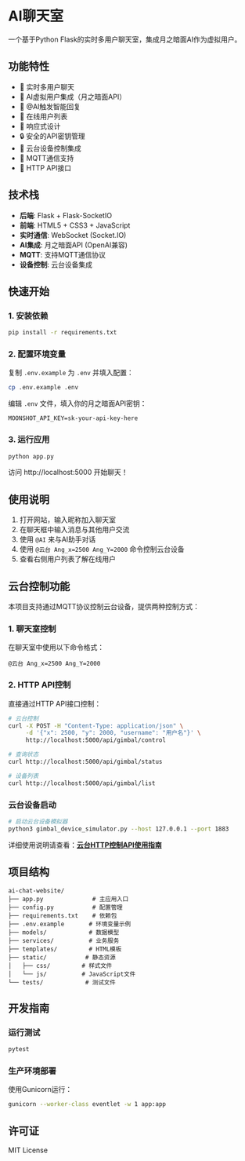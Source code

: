 # AI聊天室

一个基于Python Flask的实时多用户聊天室，集成月之暗面AI作为虚拟用户。

## 功能特性

- 🚀 实时多用户聊天
- 🤖 AI虚拟用户集成（月之暗面API）
- 💬 @AI触发智能回复
- 👥 在线用户列表
- 📱 响应式设计
- 🔒 安全的API密钥管理
- 🎥 云台设备控制集成
- 📡 MQTT通信支持
- 🔌 HTTP API接口

## 技术栈

- **后端**: Flask + Flask-SocketIO
- **前端**: HTML5 + CSS3 + JavaScript
- **实时通信**: WebSocket (Socket.IO)
- **AI集成**: 月之暗面API (OpenAI兼容)
- **MQTT**: 支持MQTT通信协议
- **设备控制**: 云台设备集成

## 快速开始

### 1. 安装依赖

```bash
pip install -r requirements.txt
```

### 2. 配置环境变量

复制 `.env.example` 为 `.env` 并填入配置：

```bash
cp .env.example .env
```

编辑 `.env` 文件，填入你的月之暗面API密钥：

```env
MOONSHOT_API_KEY=sk-your-api-key-here
```

### 3. 运行应用

```bash
python app.py
```

访问 http://localhost:5000 开始聊天！

## 使用说明

1. 打开网站，输入昵称加入聊天室
2. 在聊天框中输入消息与其他用户交流
3. 使用 `@AI` 来与AI助手对话
4. 使用 `@云台 Ang_x=2500 Ang_Y=2000` 命令控制云台设备
5. 查看右侧用户列表了解在线用户

## 云台控制功能

本项目支持通过MQTT协议控制云台设备，提供两种控制方式：

### 1. 聊天室控制

在聊天室中使用以下命令格式：
```
@云台 Ang_x=2500 Ang_Y=2000
```

### 2. HTTP API控制

直接通过HTTP API接口控制：

```bash
# 云台控制
curl -X POST -H "Content-Type: application/json" \
     -d '{"x": 2500, "y": 2000, "username": "用户名"}' \
     http://localhost:5000/api/gimbal/control

# 查询状态
curl http://localhost:5000/api/gimbal/status

# 设备列表
curl http://localhost:5000/api/gimbal/list
```

### 云台设备启动

```bash
# 启动云台设备模拟器
python3 gimbal_device_simulator.py --host 127.0.0.1 --port 1883
```

详细使用说明请查看：[**云台HTTP控制API使用指南**](云台HTTP控制API使用指南.md)

## 项目结构

```
ai-chat-website/
├── app.py              # 主应用入口
├── config.py           # 配置管理
├── requirements.txt    # 依赖包
├── .env.example       # 环境变量示例
├── models/            # 数据模型
├── services/          # 业务服务
├── templates/         # HTML模板
├── static/           # 静态资源
│   ├── css/         # 样式文件
│   └── js/          # JavaScript文件
└── tests/            # 测试文件
```

## 开发指南

### 运行测试

```bash
pytest
```

### 生产环境部署

使用Gunicorn运行：

```bash
gunicorn --worker-class eventlet -w 1 app:app
```

## 许可证

MIT License